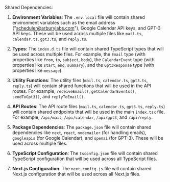 Shared Dependencies:

1. **Environment Variables**: The `.env.local` file will contain shared environment variables such as the email address ("scheduler@arburylabs.com"), Google Calendar API keys, and GPT-3 API keys. These will be used across multiple files like `mail.ts`, `calendar.ts`, `gpt3.ts`, and `reply.ts`.

2. **Types**: The `index.d.ts` file will contain shared TypeScript types that will be used across multiple files. For example, the `Email` type (with properties like `from`, `to`, `subject`, `body`), the `CalendarEvent` type (with properties like `start`, `end`, `summary`), and the `Gpt3Response` type (with properties like `message`).

3. **Utility Functions**: The utility files (`mail.ts`, `calendar.ts`, `gpt3.ts`, `reply.ts`) will contain shared functions that will be used in the API routes. For example, `receiveEmail()`, `getCalendarEvents()`, `sendToGpt3()`, and `replyToEmail()`.

4. **API Routes**: The API route files (`mail.ts`, `calendar.ts`, `gpt3.ts`, `reply.ts`) will contain shared endpoints that will be used in the main `index.tsx` file. For example, `/api/mail`, `/api/calendar`, `/api/gpt3`, and `/api/reply`.

5. **Package Dependencies**: The `package.json` file will contain shared dependencies like `next`, `react`, `nodemailer` (for handling emails), `googleapis` (for Google Calendar), and `openai` (for GPT-3). These will be used across multiple files.

6. **TypeScript Configuration**: The `tsconfig.json` file will contain shared TypeScript configuration that will be used across all TypeScript files.

7. **Next.js Configuration**: The `next.config.js` file will contain shared Next.js configuration that will be used across all Next.js files.